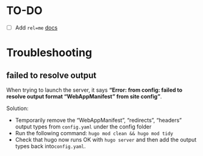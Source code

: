# TO-DO
- [ ] Add `rel=me` [docs](https://indiewebify.me/validate-rel-me/)

# Troubleshooting

## failed to resolve output
When trying to launch the server, it says **“Error: from config: failed to resolve output format “WebAppManifest” from site config”**.

Solution:
- Temporarily remove the “WebAppManifest”, “redirects”, “headers” output types from `config.yaml` under the config folder
- Run the following command: `hugo mod clean && hugo mod tidy`
- Check that hugo now runs OK with `hugo server` and then add the output types back into`config.yaml`.
